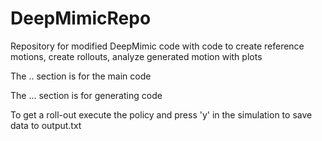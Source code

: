 # DeepMimicRepo
Repository for modified DeepMimic code with code to create reference motions, create rollouts, analyze generated motion with plots


The .. section is for the main code


The ... section is for generating code


To get a roll-out execute the policy and press 'y' in the simulation to save data to output.txt
